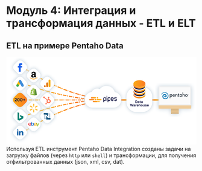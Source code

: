 # Модуль 4:  Интеграция и трансформация данных - ETL и ELT

## ETL на примере Pentaho Data
![cover](https://github.com/vs-gorgan/datalearn/blob/main/de01/module04/pentaho_pipes.png)
Используя ETL инструмент Pentaho Data Integration созданы задачи на загрузку файлов (через `http` или `shell`) и трансформации, для получения отфильтрованных данных (json, xml, csv, dat).
